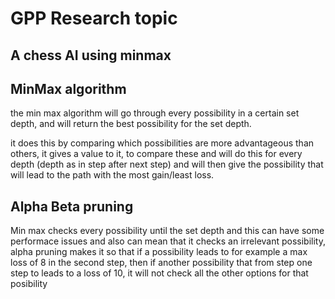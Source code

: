 # GPP Research topic
## A chess AI using minmax

## MinMax algorithm

the min max algorithm will go through every possibility in a certain set depth, and will return the best possibility for the set depth.

it does this by comparing which possibilities are more advantageous than others, it gives a value to it, to compare these and will do this for every depth (depth as in step after next step) and will then give the possibility that will lead to the path with the most gain/least loss.

## Alpha Beta pruning

Min max checks every possibility until the set depth and this can have some performace issues and also can mean that it checks an irrelevant possibility, alpha pruning makes it so that if a possibility leads to for example a max loss of 8 in the second step, then if another possibility that from step one step to leads to a loss of 10, it will not check all the other options for that posibility

